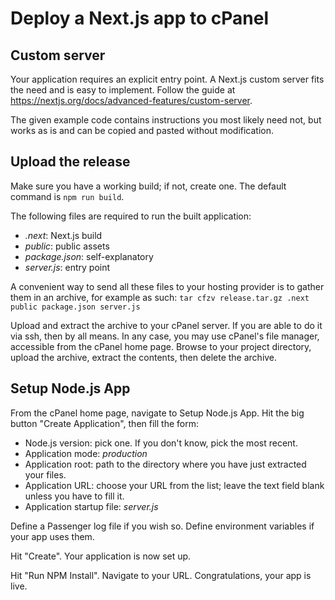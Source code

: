 # Deploy a Next.js app to cPanel

## Custom server

Your application requires an explicit entry point. A Next.js custom server fits the need and is easy to implement. Follow the guide at https://nextjs.org/docs/advanced-features/custom-server. 

The given example code contains instructions you most likely need not, but works as is and can be copied and pasted without modification.

## Upload the release

Make sure you have a working build; if not, create one. The default command is `npm run build`.

The following files are required to run the built application:
- _.next_: Next.js build
- _public_: public assets
- _package.json_: self-explanatory
- _server.js_: entry point

A convenient way to send all these files to your hosting provider is to gather them in an archive, for example as such: `tar cfzv release.tar.gz .next public package.json server.js`

Upload and extract the archive to your cPanel server. If you are able to do it via ssh, then by all means. In any case, you may use cPanel's file manager, accessible from the cPanel home page. Browse to your project directory, upload the archive, extract the contents, then delete the archive.

## Setup Node.js App

From the cPanel home page, navigate to Setup Node.js App. Hit the big button "Create Application", then fill the form:
- Node.js version: pick one. If you don't know, pick the  most recent.
- Application mode: _production_
- Application root: path to the directory where you have just extracted your files. 
- Application URL: choose your URL from the list; leave the text field blank unless you have to fill it.
- Application startup file: _server.js_

Define a Passenger log file if you wish so. Define environment variables if your app uses them.

Hit "Create". Your application is now set up.

Hit "Run NPM Install". Navigate to your URL. Congratulations, your app is live.
